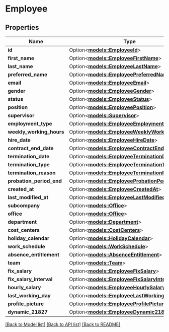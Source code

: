 # Employee

## Properties

Name | Type | Description | Notes
------------ | ------------- | ------------- | -------------
**id** | Option<[**models::EmployeeId**](Employee_id.md)> |  | [optional]
**first_name** | Option<[**models::EmployeeFirstName**](Employee_first_name.md)> |  | [optional]
**last_name** | Option<[**models::EmployeeLastName**](Employee_last_name.md)> |  | [optional]
**preferred_name** | Option<[**models::EmployeePreferredName**](Employee_preferred_name.md)> |  | [optional]
**email** | Option<[**models::EmployeeEmail**](Employee_email.md)> |  | [optional]
**gender** | Option<[**models::EmployeeGender**](Employee_gender.md)> |  | [optional]
**status** | Option<[**models::EmployeeStatus**](Employee_status.md)> |  | [optional]
**position** | Option<[**models::EmployeePosition**](Employee_position.md)> |  | [optional]
**supervisor** | Option<[**models::Supervisor**](Supervisor.md)> |  | [optional]
**employment_type** | Option<[**models::EmployeeEmploymentType**](Employee_employment_type.md)> |  | [optional]
**weekly_working_hours** | Option<[**models::EmployeeWeeklyWorkingHours**](Employee_weekly_working_hours.md)> |  | [optional]
**hire_date** | Option<[**models::EmployeeHireDate**](Employee_hire_date.md)> |  | [optional]
**contract_end_date** | Option<[**models::EmployeeContractEndDate**](Employee_contract_end_date.md)> |  | [optional]
**termination_date** | Option<[**models::EmployeeTerminationDate**](Employee_termination_date.md)> |  | [optional]
**termination_type** | Option<[**models::EmployeeTerminationType**](Employee_termination_type.md)> |  | [optional]
**termination_reason** | Option<[**models::EmployeeTerminationReason**](Employee_termination_reason.md)> |  | [optional]
**probation_period_end** | Option<[**models::EmployeeProbationPeriodEnd**](Employee_probation_period_end.md)> |  | [optional]
**created_at** | Option<[**models::EmployeeCreatedAt**](Employee_created_at.md)> |  | [optional]
**last_modified_at** | Option<[**models::EmployeeLastModifiedAt**](Employee_last_modified_at.md)> |  | [optional]
**subcompany** | Option<[**models::Office**](Office.md)> |  | [optional]
**office** | Option<[**models::Office**](Office.md)> |  | [optional]
**department** | Option<[**models::Department**](Department.md)> |  | [optional]
**cost_centers** | Option<[**models::CostCenters**](CostCenters.md)> |  | [optional]
**holiday_calendar** | Option<[**models::HolidayCalendar**](HolidayCalendar.md)> |  | [optional]
**work_schedule** | Option<[**models::WorkSchedule**](WorkSchedule.md)> |  | [optional]
**absence_entitlement** | Option<[**models::AbsenceEntitlement**](AbsenceEntitlement.md)> |  | [optional]
**team** | Option<[**models::Team**](Team.md)> |  | [optional]
**fix_salary** | Option<[**models::EmployeeFixSalary**](Employee_fix_salary.md)> |  | [optional]
**fix_salary_interval** | Option<[**models::EmployeeFixSalaryInterval**](Employee_fix_salary_interval.md)> |  | [optional]
**hourly_salary** | Option<[**models::EmployeeHourlySalary**](Employee_hourly_salary.md)> |  | [optional]
**last_working_day** | Option<[**models::EmployeeLastWorkingDay**](Employee_last_working_day.md)> |  | [optional]
**profile_picture** | Option<[**models::EmployeeProfilePicture**](Employee_profile_picture.md)> |  | [optional]
**dynamic_21827** | Option<[**models::EmployeeDynamic21827**](Employee_dynamic_21827.md)> |  | [optional]

[[Back to Model list]](../README.md#documentation-for-models) [[Back to API list]](../README.md#documentation-for-api-endpoints) [[Back to README]](../README.md)



